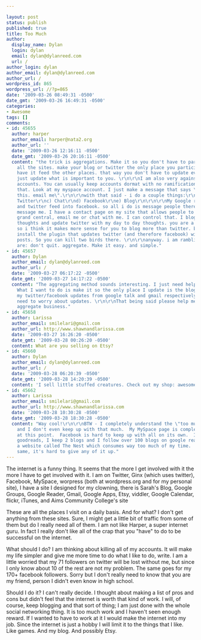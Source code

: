 ```yaml
---

layout: post
status: publish
published: true
title: Too Much
author:
  display_name: Dylan
  login: dylan
  email: dylan@dylanreed.com
  url: /
author_login: dylan
author_email: dylan@dylanreed.com
author_url: /
wordpress_id: 865
wordpress_url: //?p=865
date: '2009-03-26 08:49:31 -0500'
date_gmt: '2009-03-26 16:49:31 -0500'
categories:
- Awesome
tags: []
comments:
- id: 45655
  author: harper
  author_email: harper@nata2.org
  author_url: ''
  date: '2009-03-26 12:16:11 -0500'
  date_gmt: '2009-03-26 20:16:11 -0500'
  content: "the trick is aggregations. Make it so you don't have to participate in
    all the sites. make your blog or twitter the only place you participate. then
    have it feed the other places. that way you don't have to update everything. you
    just update what is important to you. \r\n\r\nI am also very against deleting
    accounts. You can usually keep accounts dormat with no ramifications. I choose
    that. Look at my myspace account. I just make a message that says \"i don't check
    this. email me\".\r\n\r\nwith that said - i do a couple things:\r\na) Google reader\r\nb)
    Twitter\r\nc) Chat\r\nd) Facebook\r\ne) Blog\r\n\r\n\r\nMy Google reader, blog
    and twitter feed into facebook. so all i do is message people there when they
    message me. I have a contact page on my site that allows people to call me through
    grand central, email me or chat with me. I can control that. I blog my complex
    thoughts and update twitter with my day to day thoughts. you are a better writer
    so i think it makes more sense for you to blog more than twitter. but you could
    install the plugin that updates twitter (and therefore facebook) with your blog
    posts. So you can kill two birds there. \r\n\r\nanyway. i am rambling. my thoughts
    are: don't quit. aggregate. Make it easy. and simple."
- id: 45657
  author: Dylan
  author_email: dylan@dylanreed.com
  author_url: /
  date: '2009-03-27 06:17:22 -0500'
  date_gmt: '2009-03-27 14:17:22 -0500'
  content: "The aggregating method sounds interesting. I just need help doing it.
    What I want to do is make it so the only place I update is the blog. Since I get
    my twitter/facebook updates from google talk and gmail respectively I don't
    need to worry about updates. \r\n\r\nThat being said please help me set up this
    aggregate business."
- id: 45658
  author: Larissa
  author_email: smilelari@gmail.com
  author_url: http://www.shawnandlarissa.com
  date: '2009-03-27 16:26:20 -0500'
  date_gmt: '2009-03-28 00:26:20 -0500'
  content: What are you selling on Etsy?
- id: 45660
  author: Dylan
  author_email: dylan@dylanreed.com
  author_url: /
  date: '2009-03-28 06:20:39 -0500'
  date_gmt: '2009-03-28 14:20:39 -0500'
  content: 'I sell little stuffed creatures. Check out my shop: awesomeguy.etsy.com'
- id: 45662
  author: Larissa
  author_email: smilelari@gmail.com
  author_url: http://www.shawnandlarissa.com
  date: '2009-03-28 10:30:28 -0500'
  date_gmt: '2009-03-28 18:30:28 -0500'
  content: "Way cool!\r\n\r\nBTW - I completely understand the \"too much\" sentiment
    and I don't even keep up with that much.  My MySpace page is completely neglected
    at this point.  Facebook is hard to keep up with all on its own.  I'm also on
    goodreads, I keep 2 blogs and I follow over 100 blogs on google reader.  I'm on
    a website called The Nest which consumes way too much of my time.  But all the
    same, it's hard to give any of it up."
---
```


The internet is a funny thing. It seems that the more I get involved with it the more I have to get involved with it. I am on Twitter, Ginx (which uses twitter), Facebook, MySpace, worpress (both at wordpress.org and for my personal site), I have a site I designed for my clowning, there is Sarah's Blog, Google Groups, Google Reader, Gmail, Google Apps, Etsy,  viddler, Google Calendar, flickr, iTunes, and Aims Community College's site

These are all the places I visit on a daily basis. And for what? I don't get anything from these sites. Sure, I might get a little bit of traffic from some of them but do I really need all of them. I am not like Harper, a super internet guru. In fact I really don't like all of the crap that you "have" to do to be successful on the internet.

What should I do? I am thinking about killing all of my accounts. It will make my life simpler and give me more time to do what I like to do, write. I am a little worried that my 71 followers on twitter will be lost without me, but since I only know about 10 of the rest are not my problem. The same goes for my 170+ facebook followers. Sorry but I don't really need to know that you are my friend, person I didn't even know in high school.

Should I do it? I can't really decide. I thought about making a list of pros and cons but didn't feel that the internet is worth that kind of work. I will, of course, keep blogging and that sort of thing; I am just done with the whole social networking thing. It is too much work and I haven't seen enough reward. If I wanted to have to work at it I would make the internet into my job. Since the internet is just a hobby I will limit it to the things that I like. Like games. And my blog. And possibly Etsy.
